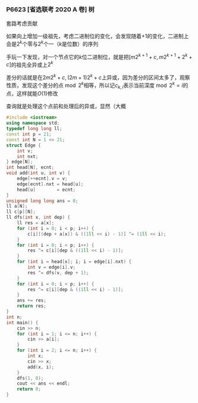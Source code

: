 ### P6623 [省选联考 2020 A 卷] 树

套路考虑贡献

如果向上增加一级祖先，考虑二进制位的变化，会发现随着$+1$的变化，二进制上会是$2^k$个零与$2^k$个一（$k$是位数）的序列

手玩一下发现，对一个节点它的$k$位二进制位，就是把$[m2^{k+1}+c,m2^{k+1}+2^k+c]$的祖先全异或上$2^k$

差分的话就是在$2m2^k+c,(2m+1)2^k+c$上异或，因为差分的区间太多了，观察性质，发现这个差分的点$\bmod 2^k$相等，所以记$c_{k,i}$表示当前深度$\bmod 2^k=i$的点，这样就能$O(1)$修改

查询就是处理这个点前和处理后的异或，显然（大概

```cpp
#include <iostream>
using namespace std;
typedef long long ll;
const int p = 21;
const int N = 1 << 21;
struct Edge {
    int v;
    int nxt;
} edge[N];
int head[N], ecnt;
void add(int u, int v) {
    edge[++ecnt].v = v;
    edge[ecnt].nxt = head[u];
    head[u]        = ecnt;
}
unsigned long long ans = 0;
ll a[N];
ll c[p][N];
ll dfs(int x, int dep) {
    ll res = a[x];
    for (int i = 0; i < p; i++) {
        c[i][(dep + a[x]) & ((1ll << i) - 1)] ^= (1ll << i);
    }
    for (int i = 0; i < p; i++) {
        res ^= c[i][dep & ((1ll << i) - 1)];
    }
    for (int i = head[x]; i; i = edge[i].nxt) {
        int v = edge[i].v;
        res ^= dfs(v, dep + 1);
    }
    for (int i = 0; i < p; i++) {
        res ^= c[i][dep & ((1ll << i) - 1)];
    }
    ans += res;
    return res;
}
int n;
int main() {
    cin >> n;
    for (int i = 1; i <= n; i++) {
        cin >> a[i];
    }
    for (int i = 2; i <= n; i++) {
        int x;
        cin >> x;
        add(x, i);
    }
    dfs(1, 0);
    cout << ans << endl;
    return 0;
}
```